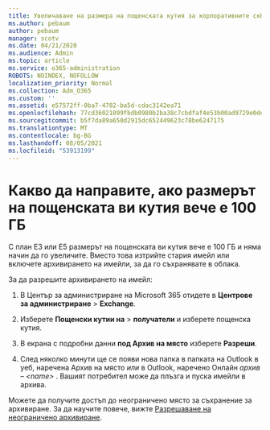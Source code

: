 ```yaml
---
title: Увеличаване на размера на пощенската кутия за корпоративните скН
ms.author: pebaum
author: pebaum
manager: scotv
ms.date: 04/21/2020
ms.audience: Admin
ms.topic: article
ms.service: o365-administration
ROBOTS: NOINDEX, NOFOLLOW
localization_priority: Normal
ms.collection: Adm_O365
ms.custom: ''
ms.assetid: e57572ff-0ba7-4782-ba5d-cdac3142ea71
ms.openlocfilehash: 77cd36021099fbdb0980b2ba38c7cbdfaf4e53b00ad9729e0deb3396f88dd7e9
ms.sourcegitcommit: b5f7da89a650d2915dc652449623c78be6247175
ms.translationtype: MT
ms.contentlocale: bg-BG
ms.lasthandoff: 08/05/2021
ms.locfileid: "53913199"
---
```

# <a name="what-to-do-if-your-mailbox-size-is-already-100gb"></a>Какво да направите, ако размерът на пощенската ви кутия вече е 100 ГБ

С план E3 или E5 размерът на пощенската ви кутия вече е 100 ГБ и няма начин да го увеличите. Вместо това изтрийте стария имейл или включете архивирането на имейли, за да го съхранявате в облака. 
  
За да разрешите архивирането на имейл:
  
1. В Център за администриране на Microsoft 365 отидете в **Центрове за администриране** \> **Exchange**. 
    
2. Изберете **Пощенски кутии на** \> **получатели** и изберете пощенска кутия. 
    
3. В екрана с подробни данни **под Архив на място** изберете **Разреши**. 
    
4. След няколко минути ще се появи нова папка в папката на Outlook в уеб, наречена Архив на място *или* в Outlook, наречено Онлайн *архив – \<name\>* . Вашият потребител може да плъзга и пуска имейли в архива. 
    
Можете да получите достъп до неограничено място за съхранение за архивиране. За да научите повече, вижте [Разрешаване на неограничено архивиране](https://docs.microsoft.com/microsoft-365/compliance/enable-unlimited-archiving).
  

